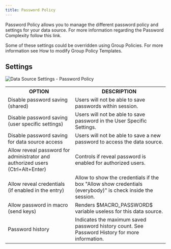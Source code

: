 ```yaml
---
title: Password Policy
---
```

Password Policy allows you to manage the different password policy and settings for your data source. For more information regarding the Password Complexity follow this link.  

Some of these settings could be overridden using Group Policies. For more information see How to modify Group Policy Templates. 

## Settings 

![Data Source Settings - Password Policy](/img/en/rdm/mac/clip10375.png) 

<table>
	<tr>
		<th>
OPTION 
		</th>
		<th>
DESCRIPTION 
		</th>
	</tr>
	<tr>
		<td>
Disable password saving (shared) 
		</td>
		<td>
Users will not be able to save passwords within session. 
		</td>
	</tr>
	<tr>
		<td>
Disable password saving (user specific settings) 
		</td>
		<td>
Users will not be able to save password in the User Specific Settings. 
		</td>
	</tr>
	<tr>
		<td>
Disable password saving for data source access 
		</td>
		<td>
Users will not be able to save a new password to access the data source. 
		</td>
	</tr>
	<tr>
		<td>
Allow reveal password for administrator and authorized users (Ctrl+Alt+Enter) 
		</td>
		<td>
Controls if reveal password is enabled for authorized users. 
		</td>
	</tr>
	<tr>
		<td>
Allow reveal credentials (if enabled in the entry) 
		</td>
		<td>
Allow to show the credentials if the box &quot;Allow show credentials (everybody)&quot; is check inside the session. 
		</td>
	</tr>
	<tr>
		<td>
Allow password in macro (send keys) 
		</td>
		<td>
Renders $MACRO_PASSWORD$ variable useless for this data source. 
		</td>
	</tr>
	<tr>
		<td>
Password history 
		</td>
		<td>
Indicates the maximum saved password history count. See Password History for more information. 
		</td>
	</tr>
</table>



